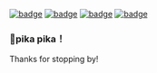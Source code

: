 [![badge](https://img.shields.io/badge/我的个人博客-MyBlog-34ABE0?&style=flat-square)](xx)
[![badge](https://img.shields.io/badge/博客整站导航-Nav-yellow?&style=flat-square)](xx)
[![badge](https://img.shields.io/badge/书摘区-Digest-green?&style=flat-square)](xx)
[![badge](https://img.shields.io/badge/翻译集-Works-a5b0ed?&style=flat-square)](xx)

### 🌟pika pika！


Thanks for stopping by!
